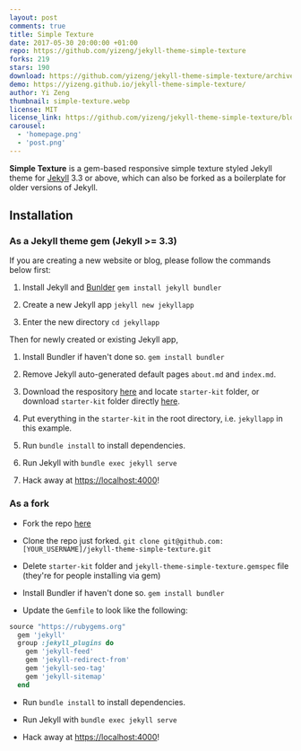 ```yaml
---
layout: post
comments: true
title: Simple Texture
date: 2017-05-30 20:00:00 +01:00
repo: https://github.com/yizeng/jekyll-theme-simple-texture
forks: 219
stars: 190
download: https://github.com/yizeng/jekyll-theme-simple-texture/archive/master.zip
demo: https://yizeng.github.io/jekyll-theme-simple-texture/
author: Yi Zeng
thumbnail: simple-texture.webp
license: MIT
license_link: https://github.com/yizeng/jekyll-theme-simple-texture/blob/master/LICENSE
carousel:
  - 'homepage.png'
  - 'post.png'
---
```


**Simple Texture** is a gem-based responsive simple texture styled Jekyll theme for [Jekyll][Jekyll] 3.3 or above, which can also be forked as a boilerplate for older versions of Jekyll.

## Installation

### As a Jekyll theme gem (Jekyll >= 3.3)

If you are creating a new website or blog, please follow the commands below first:

1. Install Jekyll and [Bunlder][Bunlder]
`gem install jekyll bundler`

2. Create a new Jekyll app
`jekyll new jekyllapp`

3. Enter the new directory
`cd jekyllapp`

Then for newly created or existing Jekyll app,

1. Install Bundler if haven't done so.
`gem install bundler`

2. Remove Jekyll auto-generated default pages `about.md` and `index.md`.

3. Download the respository [here](https://github.com/yizeng/jekyll-theme-simple-texture/archive/master.zip) and locate `starter-kit` folder, or download `starter-kit` folder directly [here](https://minhaskamal.github.io/DownGit/#/home?url=https://github.com/yizeng/jekyll-theme-simple-texture/tree/master/starter-kit).

4. Put everything in the `starter-kit` in the root directory, i.e. `jekyllapp` in this example.

5. Run `bundle install` to install dependencies.

6. Run Jekyll with `bundle exec jekyll serve`

7. Hack away at <https://localhost:4000>!

### As a fork

* Fork the repo [here](https://github.com/yizeng/jekyll-theme-simple-texture#fork-destination-box)

* Clone the repo just forked.
`git clone git@github.com:[YOUR_USERNAME]/jekyll-theme-simple-texture.git`

* Delete `starter-kit` folder and `jekyll-theme-simple-texture.gemspec` file (they're for people installing via gem)

* Install Bundler if haven't done so.
`gem install bundler`

* Update the `Gemfile` to look like the following:

```ruby
source "https://rubygems.org"
  gem 'jekyll'
  group :jekyll_plugins do
    gem 'jekyll-feed'
    gem 'jekyll-redirect-from'
    gem 'jekyll-seo-tag'
    gem 'jekyll-sitemap'
  end
```

* Run `bundle install` to install dependencies.

* Run Jekyll with `bundle exec jekyll serve`

* Hack away at [https://localhost:4000](https://localhost:4000)!

[Jekyll]: https://jekyllrb.com/
[Bunlder]: https://bundler.io/
